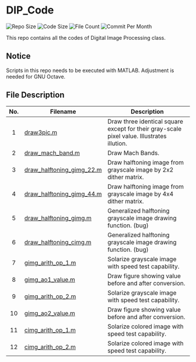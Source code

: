 # DIP_Code

![Repo Size](https://img.shields.io/github/repo-size/belongtothenight/DIP_Code) ![Code Size](https://img.shields.io/github/languages/code-size/belongtothenight/DIP_Code) ![File Count](https://img.shields.io/github/directory-file-count/belongtothenight/DIP_Code/src) ![Commit Per Month](https://img.shields.io/github/commit-activity/m/belongtothenight/DIP_Code)

This repo contains all the codes of Digital Image Processing class.

## Notice

Scripts in this repo needs to be executed with MATLAB. Adjustment is needed for GNU Octave.

## File Description

| No. | Filename                                                                                                          | Description                                                                                |
| :-: | ----------------------------------------------------------------------------------------------------------------- | ------------------------------------------------------------------------------------------ |
|  1  | [draw3pic.m](https://github.com/belongtothenight/DIP_Code/blob/main/src/draw3pic.m)                               | Draw three identical square except for their gray-scale pixel value. Illustrates illution. |
|  2  | [draw_mach_band.m](https://github.com/belongtothenight/DIP_Code/blob/main/src/draw_mach_band.m)                   | Draw Mach Bands.                                                                           |
|  3  | [draw_halftoning_gimg_22.m](https://github.com/belongtothenight/DIP_Code/blob/main/src/draw_halftoning_gimg_22.m) | Draw halftoning image from grayscale image by 2x2 dither matrix.                           |
|  4  | [draw_halftoning_gimg_44.m](https://github.com/belongtothenight/DIP_Code/blob/main/src/draw_halftoning_gimg_44.m) | Draw halftoning image from grayscale image by 4x4 dither matrix.                           |
|  5  | [draw_halftoning_gimg.m](https://github.com/belongtothenight/DIP_Code/blob/main/src/draw_halftoning_gimg.m)       | Generalized halftoning grayscale image drawing function. (bug)                             |
|  6  | [draw_halftoning_cimg.m](https://github.com/belongtothenight/DIP_Code/blob/main/src/draw_halftoning_cimg.m)       | Generalized halftoning grayscale image drawing function. (bug)                             |
|  7  | [gimg_arith_op_1.m](https://github.com/belongtothenight/DIP_Code/blob/main/src/gimg_arith_op_1.m)                 | Solarize grayscale image with speed test capability.                                       |
|  8  | [gimg_ao1_value.m](https://github.com/belongtothenight/DIP_Code/blob/main/src/gimg_ao1_value.m)                   | Draw figure showing value before and after conversion.                                     |
|  9  | [gimg_arith_op_2.m](https://github.com/belongtothenight/DIP_Code/blob/main/src/gimg_arith_op_2.m)                 | Solarize grayscale image with speed test capability.                                       |
| 10  | [gimg_ao2_value.m](https://github.com/belongtothenight/DIP_Code/blob/main/src/gimg_ao2_value.m)                   | Draw figure showing value before and after conversion.                                     |
| 11  | [cimg_arith_op_1.m](https://github.com/belongtothenight/DIP_Code/blob/main/src/cimg_arith_op_1.m)                 | Solarize colored image with speed test capability.                                         |
| 12  | [cimg_arith_op_2.m](https://github.com/belongtothenight/DIP_Code/blob/main/src/cimg_arith_op_2.m)                 | Solarize colored image with speed test capability.                                         |
